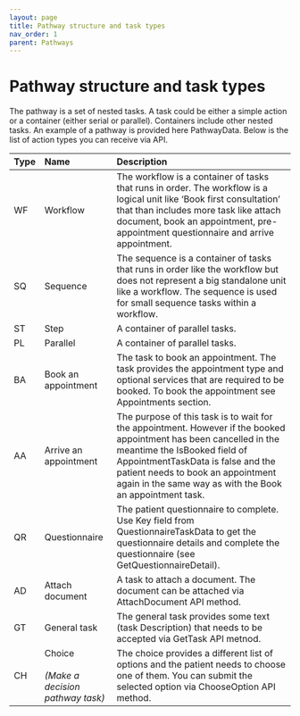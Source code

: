 ```yaml
---
layout: page
title: Pathway structure and task types
nav_order: 1
parent: Pathways
---
```


# Pathway structure and task types

The pathway is a set of nested tasks. A task could be either a simple action or a container (either serial or parallel). Containers include other nested tasks. An example of a pathway is provided here PathwayData. Below is the list of action types you can receive via API.

| Type | Name | Description |
|:-----|:-----|:------------|
| WF  | Workflow | The workflow is a container of tasks that runs in order. The workflow is a logical unit like ‘Book first consultation’ that than includes more task like attach document, book an appointment, pre-appointment questionnaire and arrive appointment. |
| SQ  | Sequence | The sequence is a container of tasks that runs in order like the workflow but does not represent a big standalone unit like a workflow. The sequence is used for small sequence tasks within a workflow. |
| ST  | Step | A container of parallel tasks. |
| PL  | Parallel | A container of parallel tasks. |
| BA  | Book an appointment | The task to book an appointment. The task provides the appointment type and optional services that are required to be booked. To book the appointment see Appointments section. |
| AA  | Arrive an appointment | The purpose of this task is to wait for the appointment. However if the booked appointment has been cancelled in the meantime the IsBooked field of AppointmentTaskData is false and the patient needs to book an appointment again in the same way as with the Book an appointment task. |
| QR  | Questionnaire | The patient questionnaire to complete. Use Key field from QuestionnaireTaskData to get the questionnaire details and complete the questionnaire (see GetQuestionnaireDetail). |
| AD  | Attach document | A task to attach a document. The document can be attached via AttachDocument API method. |
| GT  | General task | The general task provides some text (task Description) that needs to be accepted via GetTask API metnod. |
| CH  | Choice<br><br>_(Make a decision pathway task)_ | The choice provides a different list of options and the patient needs to choose one of them. You can submit the selected option via ChooseOption API method. |
